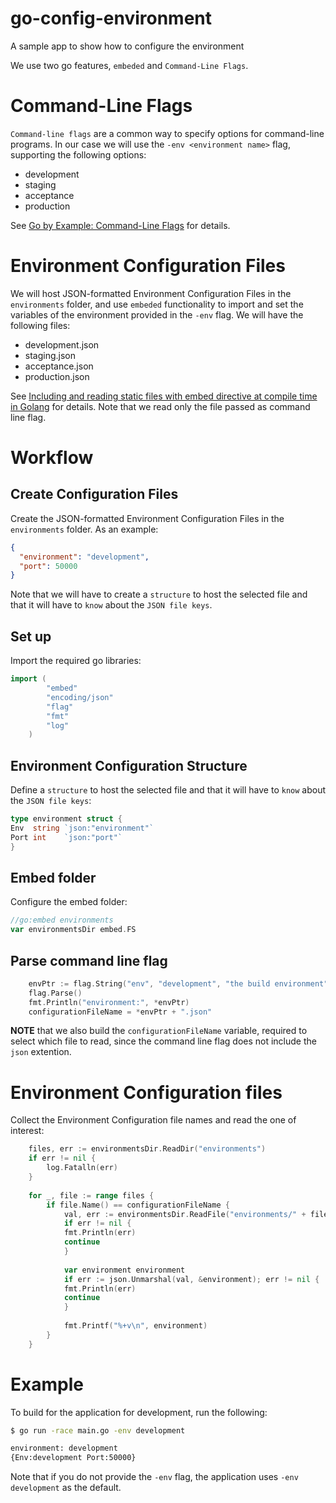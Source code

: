 # go-config-environment
A sample app to show how to configure the environment

We use two go features, `embeded` and `Command-Line Flags`.

# Command-Line Flags
`Command-line flags` are a common way to specify options for command-line programs. In our case we will use the `-env <environment name>` flag, supporting the following options:
* development
* staging
* acceptance
* production

See [Go by Example: Command-Line Flags](https://gobyexample.com/command-line-flags) for details.

# Environment Configuration Files
We will host JSON-formatted  Environment Configuration Files in the `environments` folder, and use `embeded` functionality to import and set the variables of the environment provided in the `-env` flag. We will have the following files:
* development.json
* staging.json
* acceptance.json
* production.json

See [Including and reading static files with embed directive at compile time in Golang](http://www.inanzzz.com/index.php/post/1rwm/including-and-reading-static-files-with-embed-directive-at-compile-time-in-golang) for details. Note that we read only the file passed as command line flag.

# Workflow
## Create Configuration Files
Create the JSON-formatted Environment Configuration Files in the `environments` folder. As an example:
```json
{
  "environment": "development",
  "port": 50000
}
```

Note that we will have to create a `structure` to host the selected file and that it will have to `know` about the `JSON file keys`.

## Set up
Import the required go libraries:
```go
import (
        "embed"
        "encoding/json"
        "flag"
        "fmt"
        "log"
    )
````

## Environment Configuration Structure
Define a `structure` to host the selected file and that it will have to `know` about the `JSON file keys`:
```go
type environment struct {
Env  string `json:"environment"`
Port int    `json:"port"`
}
````

## Embed folder
Configure the embed folder:
```go
//go:embed environments
var environmentsDir embed.FS
````

## Parse command line flag
```go
	envPtr := flag.String("env", "development", "the build environment")
	flag.Parse()
	fmt.Println("environment:", *envPtr)
	configurationFileName = *envPtr + ".json"
```

**NOTE** that we also build the `configurationFileName` variable, required to select which file to read, since the command line flag does not include the `json` extention.

# Environment Configuration files
Collect the Environment Configuration file names and read the one of interest:
```go
	files, err := environmentsDir.ReadDir("environments")
    if err != nil {
        log.Fatalln(err)
    }
    
    for _, file := range files {
        if file.Name() == configurationFileName {
            val, err := environmentsDir.ReadFile("environments/" + file.Name())
            if err != nil {
            fmt.Println(err)
            continue
            }
            
            var environment environment
            if err := json.Unmarshal(val, &environment); err != nil {
            fmt.Println(err)
            continue
            }
            
            fmt.Printf("%+v\n", environment)
        }
    }

```

# Example
To build for the application for development, run the following:

```bash
$ go run -race main.go -env development

environment: development
{Env:development Port:50000}
```

Note that if you do not provide the `-env` flag, the application uses `-env development` as the default.



